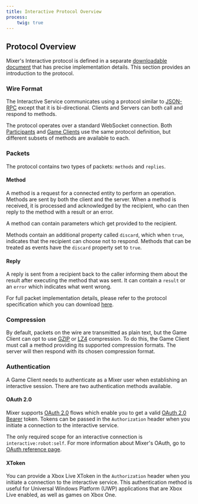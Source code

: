 ```yaml
---
title: Interactive Protocol Overview
process:
	twig: true
---
```

## Protocol Overview

Mixer's Interactive protocol is defined in a separate [downloadable document](/reference/interactive/protocol/protocol.pdf) that has precise implementation details. This section provides an introduction to the protocol.

### Wire Format
The Interactive Service communicates using a protocol similar to [JSON-RPC](http://jsonrpc.org/historical/json-rpc-1-2-proposal.html) except that it is bi-directional. Clients and Servers can both call and respond to methods.

The protocol operates over a standard WebSocket connection. Both [Participants](#participants) and [Game Clients](#the-gameclient) use the same protocol definition, but different subsets of methods are available to each.

### Packets
The protocol contains two types of packets: `methods` and `replies`.

#### Method
A method is a request for a connected entity to perform an operation. Methods are sent by both the client and the server. When a method is received, it is processed and acknowledged by the recipient, who can then reply to the method with a result or an error.

A method can contain parameters which get provided to the recipient.

Methods contain an additional property called `discard`, which when `true`, indicates that the recipient can choose not to respond. Methods that can be treated as events have the `discard` property set to `true`.

#### Reply
A reply is sent from a recipient back to the caller informing them about the result after executing the method that was sent. It can contain a `result` or an `error` which indicates what went wrong.

For full packet implementation details, please refer to the protocol specification which you can download [here](/reference/interactive/protocol/protocol.pdf).

### Compression
By default, packets on the wire are transmitted as plain text, but the Game Client can opt to use [GZIP](https://tools.ietf.org/html/rfc1952) or [LZ4](https://lz4.github.io/lz4/) compression. To do this, the Game Client must call a method providing its supported compression formats. The server will then respond with its chosen compression format.

### Authentication
A Game Client needs to authenticate as a Mixer user when establishing an interactive session. There are two authentication methods available.

#### OAuth 2.0
Mixer supports [OAuth 2.0](https://tools.ietf.org/html/rfc6749) flows which enable you to get a valid [OAuth 2.0 Bearer](https://tools.ietf.org/html/rfc6750) token. Tokens can be passed in the `Authorization` header when you initiate a connection to the interactive service.

The only required scope for an interactive connection is `interactive:robot:self`. For more information about Mixer's OAuth, go to [OAuth reference page](/reference/oauth/index.html).

#### XToken
You can provide a Xbox Live XToken in the `Authorization` header when you initiate a connection to the interactive service. This authentication method is useful for Universal Windows Platform (UWP) applications that are Xbox Live enabled, as well as games on Xbox One.
